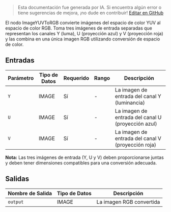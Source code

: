 > Esta documentación fue generada por IA. Si encuentra algún error o tiene sugerencias de mejora, ¡no dude en contribuir! [Editar en GitHub](https://github.com/Comfy-Org/embedded-docs/blob/main/comfyui_embedded_docs/docs/ImageYUVToRGB/es.md)

El nodo ImageYUVToRGB convierte imágenes del espacio de color YUV al espacio de color RGB. Toma tres imágenes de entrada separadas que representan los canales Y (luma), U (proyección azul) y V (proyección roja) y las combina en una única imagen RGB utilizando conversión de espacio de color.

## Entradas

| Parámetro | Tipo de Datos | Requerido | Rango | Descripción |
|-----------|-----------|----------|-------|-------------|
| `Y` | IMAGE | Sí | - | La imagen de entrada del canal Y (luminancia) |
| `U` | IMAGE | Sí | - | La imagen de entrada del canal U (proyección azul) |
| `V` | IMAGE | Sí | - | La imagen de entrada del canal V (proyección roja) |

**Nota:** Las tres imágenes de entrada (Y, U y V) deben proporcionarse juntas y deben tener dimensiones compatibles para una conversión adecuada.

## Salidas

| Nombre de Salida | Tipo de Datos | Descripción |
|-------------|-----------|-------------|
| `output` | IMAGE | La imagen RGB convertida |
